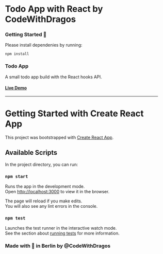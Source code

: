 # Todo App with React by CodeWithDragos
### Getting Started :rocket:

Please install dependenies by running:

`npm install`

### Todo App

A small todo app build with the React hooks API.

#### [Live Demo](https://todo-app-react-final.netlify.app/)

---

# Getting Started with Create React App

This project was bootstrapped with [Create React App](https://github.com/facebook/create-react-app).

## Available Scripts

In the project directory, you can run:

### `npm start`

Runs the app in the development mode.\
Open [http://localhost:3000](http://localhost:3000) to view it in the browser.

The page will reload if you make edits.\
You will also see any lint errors in the console.

### `npm test`

Launches the test runner in the interactive watch mode.\
See the section about [running tests](https://facebook.github.io/create-react-app/docs/running-tests) for more information.

### Made with :orange_heart: in Berlin by @CodeWithDragos

